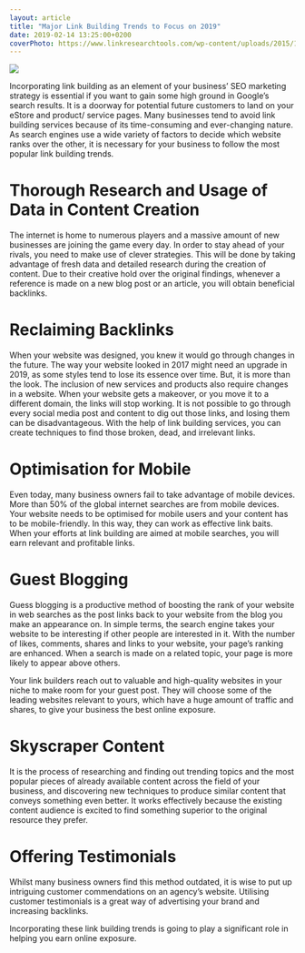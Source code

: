 ```yaml
---
layout: article
title: "Major Link Building Trends to Focus on 2019"
date: 2019-02-14 13:25:00+0200
coverPhoto: https://www.linkresearchtools.com/wp-content/uploads/2015/11/LJR-1-1024x567.png
---
```


![](https://www.linkresearchtools.com/wp-content/uploads/2015/11/LJR-1-1024x567.png)

Incorporating link building as an element of your business’ SEO marketing strategy is essential if you want to gain some high ground in Google’s search results. It is a doorway for potential future customers to land on your eStore and product/ service pages. Many businesses tend to avoid link building services because of its time-consuming and ever-changing nature. As search engines use a wide variety of factors to decide which website ranks over the other, it is necessary for your business to follow the most popular link building trends.

# Thorough Research and Usage of Data in Content Creation

The internet is home to numerous players and a massive amount of new businesses are joining the game every day. In order to stay ahead of your rivals, you need to make use of clever strategies. This will be done by taking advantage of fresh data and detailed research during the creation of content. Due to their creative hold over the original findings, whenever a reference is made on a new blog post or an article, you will obtain beneficial backlinks. 

# Reclaiming Backlinks

When your website was designed, you knew it would go through changes in the future. The way your website looked in 2017 might need an upgrade in 2019, as some styles tend to lose its essence over time. But, it is more than the look. The inclusion of new services and products also require changes in a website.
When your website gets a makeover, or you move it to a different domain, the links will stop working. It is not possible to go through every social media post and content to dig out those links, and losing them can be disadvantageous. With the help of link building services, you can create techniques to find those broken, dead, and irrelevant links.

# Optimisation for Mobile

Even today, many business owners fail to take advantage of mobile devices. More than 50% of the global internet searches are from mobile devices. Your website needs to be optimised for mobile users and your content has to be mobile-friendly. In this way, they can work as effective link baits. When your efforts at link building are aimed at mobile searches, you will earn relevant and profitable links.

# Guest Blogging

Guess blogging is a productive method of boosting the rank of your website in web searches as the post links back to your website from the blog you make an appearance on. In simple terms, the search engine takes your website to be interesting if other people are interested in it. With the number of likes, comments, shares and links to your website, your page’s ranking are enhanced. When a search is made on a related topic, your page is more likely to appear above others.

Your link builders reach out to valuable and high-quality websites in your niche to make room for your guest post. They will choose some of the leading websites relevant to yours, which have a huge amount of traffic and shares, to give your business the best online exposure.

# Skyscraper Content

It is the process of researching and finding out trending topics and the most popular pieces of already available content across the field of your business, and discovering new techniques to produce similar content that conveys something even better. It works effectively because the existing content audience is excited to find something superior to the original resource they prefer.

# Offering Testimonials

Whilst many business owners find this method outdated, it is wise to put up intriguing customer commendations on an agency’s website. Utilising customer testimonials is a great way of advertising your brand and increasing backlinks.

Incorporating these link building trends is going to play a significant role in helping you earn online exposure.